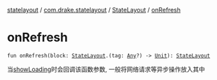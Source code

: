 [statelayout](../../index.md) / [com.drake.statelayout](../index.md) / [StateLayout](index.md) / [onRefresh](./on-refresh.md)

# onRefresh

`fun onRefresh(block: `[`StateLayout`](index.md)`.(tag: `[`Any`](https://kotlinlang.org/api/latest/jvm/stdlib/kotlin/-any/index.html)`?) -> `[`Unit`](https://kotlinlang.org/api/latest/jvm/stdlib/kotlin/-unit/index.html)`): `[`StateLayout`](index.md)

当[showLoading](show-loading.md)时会回调该函数参数, 一般将网络请求等异步操作放入其中

